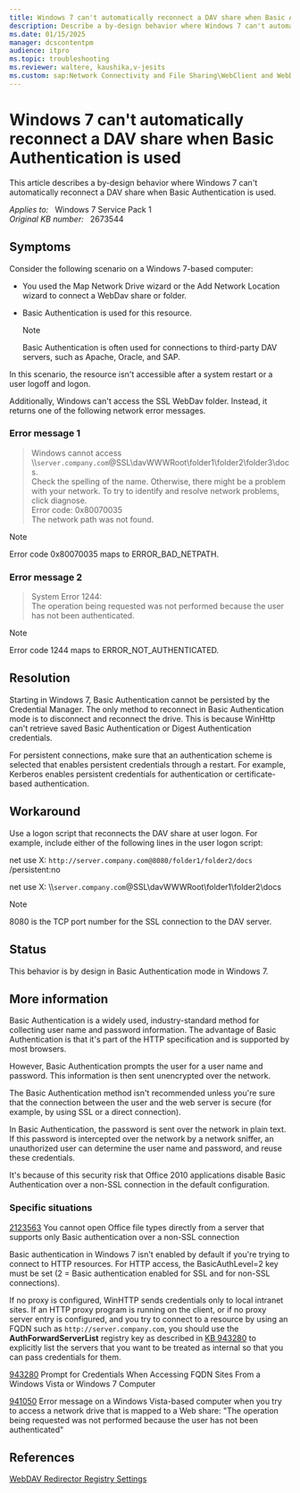 ```yaml
---
title: Windows 7 can't automatically reconnect a DAV share when Basic Authentication is used
description: Describe a by-design behavior where Windows 7 can't automatically reconnect a DAV share when Basic Authentication is used.
ms.date: 01/15/2025
manager: dcscontentpm
audience: itpro
ms.topic: troubleshooting
ms.reviewer: waltere, kaushika,v-jesits
ms.custom: sap:Network Connectivity and File Sharing\WebClient and WebDAV, csstroubleshoot
---
```

# Windows 7 can't automatically reconnect a DAV share when Basic Authentication is used

This article describes a by-design behavior where Windows 7 can't automatically reconnect a DAV share when Basic Authentication is used.

_Applies to:_ &nbsp; Windows 7 Service Pack 1  
_Original KB number:_ &nbsp; 2673544

## Symptoms

Consider the following scenario on a Windows 7-based computer:

- You used the Map Network Drive wizard or the Add Network Location wizard to connect a WebDav share or folder.
- Basic Authentication is used for this resource.

    > [!Note]
    > Basic Authentication is often used for connections to third-party DAV servers, such as Apache, Oracle, and SAP.

In this scenario, the resource isn't accessible after a system restart or a user logoff and logon.

Additionally, Windows can't access the SSL WebDav folder. Instead, it returns one of the following network error messages.

### Error message 1  

> Windows cannot access \\\\`server.company.com`@SSL\\davWWWRoot\\folder1\\folder2\\folder3\\docs.  
Check the spelling of the name. Otherwise, there might be a problem with your network. To try to identify and resolve network problems, click diagnose.  
Error code: 0x80070035  
The network path was not found.  

> [!Note]
> Error code 0x80070035 maps to ERROR_BAD_NETPATH.

### Error message 2  

> System Error 1244:  
The operation being requested was not performed because the user has not been authenticated.

 > [!Note]
 > Error code 1244 maps to ERROR_NOT_AUTHENTICATED.

## Resolution

Starting in Windows 7, Basic Authentication cannot be persisted by the Credential Manager. The only method to reconnect in Basic Authentication mode is to disconnect and reconnect the drive. This is because WinHttp can't retrieve saved Basic Authentication or Digest Authentication credentials.  

For persistent connections, make sure that an authentication scheme is selected that enables persistent credentials through a restart. For example, Kerberos enables persistent credentials for authentication or certificate-based authentication.  

## Workaround

Use a logon script that reconnects the DAV share at user logon. For example, include either of the following lines in the user logon script:

net use X: `http://server.company.com@8080/folder1/folder2/docs` /persistent:no  

net use X: \\\\`server.company.com`@SSL\\davWWWRoot\\folder1\\folder2\\docs  

> [!Note]
> 8080 is the TCP port number for the SSL connection to the DAV server.

## Status

This behavior is by design in Basic Authentication mode in Windows 7.

## More information

Basic Authentication is a widely used, industry-standard method for collecting user name and password information. The advantage of Basic Authentication is that it's part of the HTTP specification and is supported by most browsers.

However, Basic Authentication prompts the user for a user name and password. This information is then sent unencrypted over the network.

The Basic Authentication method isn't recommended unless you're sure that the connection between the user and the web server is secure (for example, by using SSL or a direct connection).

In Basic Authentication, the password is sent over the network in plain text. If this password is intercepted over the network by a network sniffer, an unauthorized user can determine the user name and password, and reuse these credentials.

It's because of this security risk that Office 2010 applications disable Basic Authentication over a non-SSL connection in the default configuration.

### Specific situations

[2123563](https://support.microsoft.com/help/2123563) You cannot open Office file types directly from a server that supports only Basic authentication over a non-SSL connection

Basic authentication in Windows 7 isn't enabled by default if you're trying to connect to HTTP resources. For HTTP access, the BasicAuthLevel=2 key must be set (2 = Basic authentication enabled for SSL and for non-SSL connections).

If no proxy is configured, WinHTTP sends credentials only to local intranet sites. If an HTTP proxy program is running on the client, or if no proxy server entry is configured, and you try to connect to a resource by using an FQDN such as `http://server.company.com`, you should use the **AuthForwardServerList** registry key as described in [KB 943280](https://support.microsoft.com/help/943280) to explicitly list the servers that you want to be treated as internal so that you can pass credentials for them.

[943280](https://support.microsoft.com/help/943280) Prompt for Credentials When Accessing FQDN Sites From a Windows Vista or Windows 7 Computer

[941050](https://support.microsoft.com/help/941050) Error message on a Windows Vista-based computer when you try to access a network drive that is mapped to a Web share: "The operation being requested was not performed because the user has not been authenticated"

## References

[WebDAV Redirector Registry Settings](/archive/blogs/robert_mcmurray/webdav-redirector-registry-settings)
